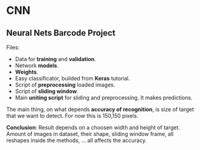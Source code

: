# CNN

## Neural Nets Barcode Project
Files:
* Data for **training** and **validation**.
* Network **models**.
* **Weights**.
* Easy classificator, builded from **Keras** tutorial.
* Script of **preprocessing** loaded images.
* Script of **sliding window**.
* Main **uniting script** for sliding and preprocessing. It makes predictions.

The main thing, on what depends **accuracy of recognition**, 
is size of target that we want to detect.
For now this is 150,150 pixels. 
    
**Conclusion**: 
Result depends on a choosen width and height of target.
Amount of images in dataset, their shape, sliding window frame, all reshapes inside the methods, ...
all affects the accuracy.
